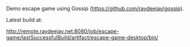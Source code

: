 Demo escape game using Gossip (https://github.com/raydeejay/gossip).

Latest build at:

http://remote.raydeejay.net:8080/job/escape-game/lastSuccessfulBuild/artifact/escape-game-desktop/bin/
